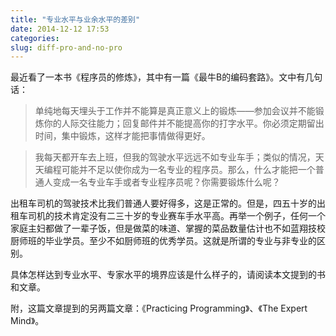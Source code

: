 ```yaml
---
title: "专业水平与业余水平的差别"
date: 2014-12-12 17:53
categories:
slug: diff-pro-and-no-pro
---
```


最近看了一本书《程序员的修炼》，其中有一篇《最牛B的编码套路》。文中有几句话：

> 单纯地每天埋头于工作并不能算是真正意义上的锻炼——参加会议并不能锻炼你的人际交往能力；回复邮件并不能提高你的打字水平。你必须定期留出时间，集中锻炼，这样才能把事情做得更好。

> 我每天都开车去上班，但我的驾驶水平远远不如专业车手；类似的情况，天天编程可能并不足以使你成为一名专业的程序员。那么，什么才能把一个普通人变成一名专业车手或者专业程序员呢？你需要锻炼什么呢？

出租车司机的驾驶技术比我们普通人要好得多，这是正常的。但是，四五十岁的出租车司机的技术肯定没有二三十岁的专业赛车手水平高。再举一个例子，任何一个家庭主妇都做了一辈子饭，但是做菜的味道、掌握的菜品数量估计也不如蓝翔技校厨师班的毕业学员。至少不如厨师班的优秀学员。这就是所谓的专业与非专业的区别。

具体怎样达到专业水平、专家水平的境界应该是什么样子的，请阅读本文提到的书和文章。

附，这篇文章提到的另两篇文章：《Practicing Programming》、《The Expert Mind》。